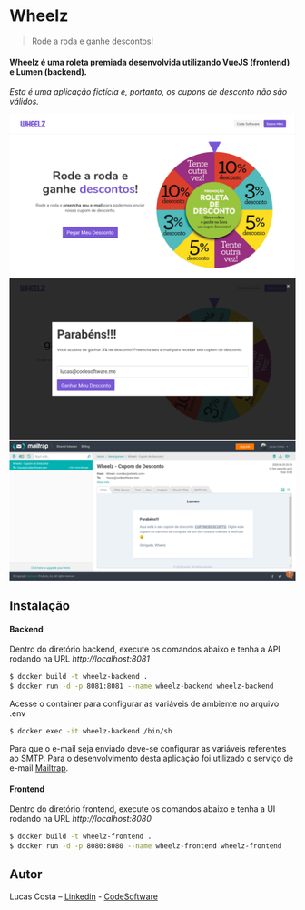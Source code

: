 # Wheelz
> Rode a roda e ganhe descontos!

#### Wheelz é uma roleta premiada desenvolvida utilizando VueJS (frontend) e Lumen (backend). ####

*Esta é uma aplicação fictícia e, portanto, os cupons de desconto não são válidos.*

![](./repo-images/wheelz.png)
![](./repo-images/modal-prize.png)
![](./repo-images/email-sample.png)

## Instalação
#### Backend
Dentro do diretório backend, execute os comandos abaixo e tenha a API rodando na URL *http://localhost:8081*
```sh
$ docker build -t wheelz-backend .
$ docker run -d -p 8081:8081 --name wheelz-backend wheelz-backend
```
Acesse o container para configurar as variáveis de ambiente no arquivo .env
```sh
$ docker exec -it wheelz-backend /bin/sh
```
Para que o e-mail seja enviado deve-se configurar as variáveis referentes ao SMTP. Para o desenvolvimento desta 
aplicação foi utilizado o serviço de e-mail [Mailtrap](https://mailtrap.io/).


#### Frontend
Dentro do diretório frontend, execute os comandos abaixo e tenha a UI rodando na URL *http://localhost:8080*
```sh
$ docker build -t wheelz-frontend .
$ docker run -d -p 8080:8080 --name wheelz-frontend wheelz-frontend
```

## Autor
Lucas Costa – [Linkedin](https://www.linkedin.com/in/lucashcruzcosta/) - [CodeSoftware](https://www.codesoftware.me)